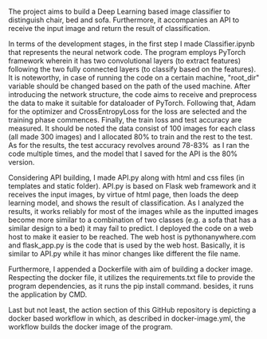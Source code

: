 The project aims to build a Deep Learning based image classifier to distinguish chair, bed and sofa. Furthermore, it accompanies an API to receive the input image and return the result of classification. 

In terms of the development stages, in the first step I made Classifier.ipynb that represents the neural network code. The program employs PyTorch framework wherein it has two convolutional layers (to extract features) following the two fully connected layers (to classify based on the features). It is noteworthy, in case of running the code on a certain machine, "root_dir" variable should be changed based on the path of the used machine. After introducing the network structure, the code aims to receive and preprocess the data to make it suitable for dataloader of PyTorch. Following that, Adam for the optimizer and CrossEntropyLoss for the loss are selected and the training phase commences. Finally, the train loss and test accuracy are measured. It should be noted the data consist of 100 images for each class (all made 300 images) and I allocated 80% to train and the rest to the test. As for the results, the test accuracy revolves around 78-83%  as I ran the code multiple times, and the model that I saved for the API is the 80% version.

Considering API building, I made API.py along with html and css files (in templates and static folder). API.py is based on Flask web framework and it receives the input images, by virtue of html page, then loads the deep learning model, and shows the result of classification. As I analyzed the results, it works reliably for most of the images while as the inputted images become more similar to a combination of two classes (e.g. a sofa that has a similar design to a bed) it may fail to predict. I deployed the code on a web host to make it easier to be reached. The web host is pythonanywhere.com and flask_app.py is the code that is used by the web host. Basically, it is similar to API.py while it has minor changes like different the file name. 

Furthermore, I appended a Dockerfile with aim of building a docker image. Respecting the docker file, it utilizes the requirements.txt file to provide the program dependencies, as it runs the pip install command. besides, it runs the application by CMD. 

Last but not least, the action section of this GitHub repository is depicting a docker based workflow in which, as described in docker-image.yml, the workflow builds the docker image of the program. 
